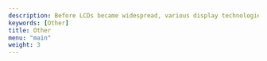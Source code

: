 ```yaml
---
description: Before LCDs became widespread, various display technologies competed with each other. Some, such as the Nixie and Numitron tube, achieved great popularity and were manufactured in a wide array of shapes and sizes by numerous companies. Others, however, were less successful and failed to establish a distinct category. This page focuses on the latter.
keywords: [Other]
title: Other
menu: "main"
weight: 3
---
```

